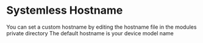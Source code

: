 # Systemless Hostname

You can set a custom hostname by editing the hostname file in the modules private directory
The default hostname is your device model name
